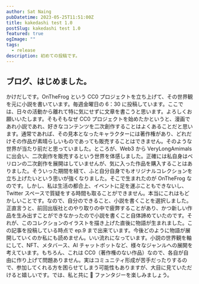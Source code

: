```yaml
---
author: Sat Naing
pubDatetime: 2023-05-25T11:51:00Z
title: kakedashi test 1.0
postSlug: kakedashi test 1.0
featured: true
ogImage: ""
tags:
  - release
description: 初めての投稿です。
---
```


## ブログ、はじめました。

かけだしです。OnTheFrog という CC0 プロジェクトを立ち上げて、その世界観を元に小説を書いています。毎週金曜日の 6：30 に投稿しています。ここでは、日々の活動から離れて特に気にせずに文章を書こうと思います。よろしくお願いいたします。そもそもなぜ CC0 プロジェクトを始めたかというと、漫画であれ小説であれ、好きなコンテンツを二次創作することはよくあることだと思います。通常であれば、その見本となったキャラクターには著作権があり、どれだけその作品が素晴らしいものであっても販売することはできません。そのような世界が当たり前だと思っていました。ところが、Web3 から VeryLongAmimals に出会い、二次創作を販売するという世界を体感しました。正確には私自身はベリロンの二次創作を展開はしていませんが、気に入った作品を購入することはありました。そういった期間を経て、ふと自分自身でもオリジナルコレクションを立ち上げたいという思いが強くなりました。そこで生まれたのが OnTheFrog なのです。しかし、私は生活の都合上、イベントに足を運ぶこともできないし、Twitter スペースで質疑をする時間も取ることができません。本当にこれはもどかしいことです。なので、自分のできること、小説を書くことを選択しました。正直言うと、前回出版社とのやり取りの中で疲弊することがあり、かつ新しい作品を生み出すことができなかったので小説を書くこと自体諦めていたのです。それが、このコレクションのイラストを描き上げた直後に物語が生まれました。この記事を投稿している時点で ep.9 まで出来ています。今後どのように物語が展開していくのか私にも読めません。いい流れになっています。小説の世界観を軸にして、NFT、メタバース、AI チャットボットなど、様々なジャンルへの展開を考えています。もちろん、これは CC0（著作権のない作品）なので、各自が自由に作り上げて問題ありません。実はコミュニティ形成が苦手だったりするので、参加してくれる方を困らせてしまう可能性もありますが、大目に見ていただけると嬉しいです。では、私と共に 🐸 ファンタジーを楽しみましょう。
